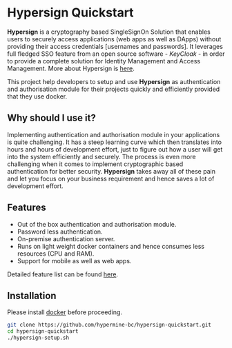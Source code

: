 # Hypersign Quickstart

**Hypersign** is a cryptography based SingleSignOn Solution that enables users to securely access applications (web apps as well as DApps) without providing their access credentials [usernames and passwords]. It leverages full fledged SSO feature from an open source software - _KeyCloak_ - in order to provide a complete solution for Identity Management and Access Management. More about Hypersign is [here](https://github.com/hypermine-bc/hypersign/blob/master/docs/overview.md).

This project help developers to setup and use **Hypersign** as authentication and authorisation module for their projects quickly and efficiently provided that they use docker. 

## Why should I use it?

Implementing authentication and authorisation module in your applications is quite challenging. It has a steep learning curve which then translates into hours and hours of development effort, just to figure out how a user will get into the system efficiently and securely.  The process is even more challenging when it comes to implement cryptographic based authentication for better security. **Hypersign** takes away all of these pain and let you focus on your business requirement and hence saves a lot of development effort. 

## Features  

- Out of the box authentication and authorisation module.
- Password less authentication.
- On-premise authentication server.
- Runs on light weight docker containers and hence consumes less resources (CPU and RAM).
- Support for mobile as well as web apps.

Detailed feature list can be found [here](https://github.com/hypermine-bc/hypersign/blob/master/docs/overview.md#features).


## Installation

Please install [docker](https://docs.docker.com/install/linux/docker-ce/ubuntu) before proceeding.
```sh
git clone https://github.com/hypermine-bc/hypersign-quickstart.git 
cd hypersign-quickstart 
./hypersign-setup.sh
```
